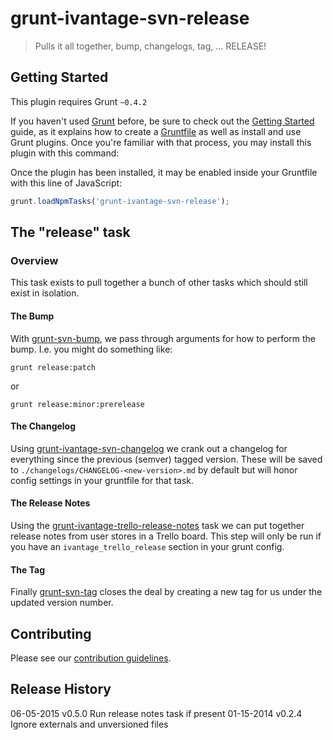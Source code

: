 # grunt-ivantage-svn-release

> Pulls it all together, bump, changelogs, tag, ... RELEASE!

## Getting Started
This plugin requires Grunt `~0.4.2`

If you haven't used [Grunt](http://gruntjs.com/) before, be sure to check out the [Getting Started](http://gruntjs.com/getting-started) guide, as it explains how to create a [Gruntfile](http://gruntjs.com/sample-gruntfile) as well as install and use Grunt plugins. Once you're familiar with that process, you may install this plugin with this command:

Once the plugin has been installed, it may be enabled inside your Gruntfile with this line of JavaScript:

```js
grunt.loadNpmTasks('grunt-ivantage-svn-release');
```

## The "release" task

### Overview

This task exists to pull together a bunch of other tasks which should still
exist in isolation.

#### The Bump

With [grunt-svn-bump](https://github.com/iVantage/grunt-svn-bump), we pass
through arguments for how to perform the bump. I.e. you might do something like:

```shell
grunt release:patch
```

or

```shell
grunt release:minor:prerelease
```

#### The Changelog

Using
[grunt-ivantage-svn-changelog](https://github.com/iVantage/grunt-ivantage-svn-changelog)
we crank out a changelog for everything since the previous (semver) tagged
version. These will be saved to `./changelogs/CHANGELOG-<new-version>.md`
by default but will honor config settings in your gruntfile for that task.

#### The Release Notes
Using the
[grunt-ivantage-trello-release-notes](https://github.com/iVantage/grunt-ivantage-trello-release-notes)
task we can put together release notes from user stores in a Trello board. This
step will only be run if you have an `ivantage_trello_release` section in your
grunt config.

#### The Tag

Finally [grunt-svn-tag](https://github.com/iVantage/grunt-svn-tag.git) closes
the deal by creating a new tag for us under the updated version number.

## Contributing
Please see our [contribution guidelines](https://github.com/iVantage/Contribution-Guidelines).

## Release History

06-05-2015 v0.5.0 Run release notes task if present
01-15-2014 v0.2.4 Ignore externals and unversioned files
